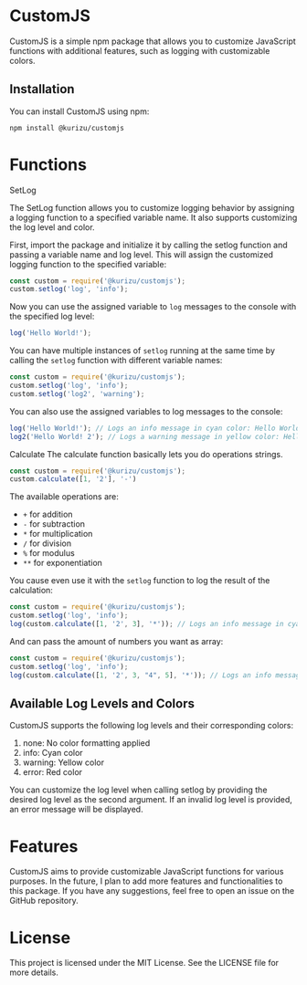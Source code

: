 # CustomJS

CustomJS is a simple npm package that allows you to customize JavaScript functions with additional features, such as logging with customizable colors.

## Installation

You can install CustomJS using npm:

```bash
npm install @kurizu/customjs
```

# Functions
SetLog

The SetLog function allows you to customize logging behavior by assigning a logging function to a specified variable name. It also supports customizing the log level and color.

First, import the package and initialize it by calling the setlog function and passing a variable name and log level. This will assign the customized logging function to the specified variable:

```javascript
const custom = require('@kurizu/customjs');
custom.setlog('log', 'info');
```

Now you can use the assigned variable to `log` messages to the console with the specified log level:

```javascript
log('Hello World!');
```

You can have multiple instances of `setlog` running at the same time by calling the `setlog` function with different variable names:

```javascript
const custom = require('@kurizu/customjs');
custom.setlog('log', 'info');
custom.setlog('log2', 'warning');
```

You can also use the assigned variables to log messages to the console:

```javascript
log('Hello World!'); // Logs an info message in cyan color: Hello World!
log2('Hello World! 2'); // Logs a warning message in yellow color: Hello World 2!
```

Calculate 
The calculate function basically lets you do operations strings.
    
```javascript   
const custom = require('@kurizu/customjs');
custom.calculate([1, '2'], '-')
```

The available operations are:
- `+` for addition
- `-` for subtraction
- `*` for multiplication
- `/` for division
- `%` for modulus
- `**` for exponentiation

You cause even use it with the `setlog` function to log the result of the calculation:

```javascript
const custom = require('@kurizu/customjs');
custom.setlog('log', 'info');
log(custom.calculate([1, '2', 3], '*')); // Logs an info message in cyan color: 6
```

And can pass the amount of numbers you want as array:

```javascript
const custom = require('@kurizu/customjs');
custom.setlog('log', 'info');
log(custom.calculate([1, '2', 3, "4", 5], '*')); // Logs an info message in cyan color: 120
```

## Available Log Levels and Colors

CustomJS supports the following log levels and their corresponding colors:

1. none: No color formatting applied
2. info: Cyan color
3. warning: Yellow color
4. error: Red color

You can customize the log level when calling setlog by providing the desired log level as the second argument. If an invalid log level is provided, an error message will be displayed.

# Features

CustomJS aims to provide customizable JavaScript functions for various purposes. In the future, I plan to add more features and functionalities to this package. If you have any suggestions, feel free to open an issue on the GitHub repository.

# License

This project is licensed under the MIT License. See the LICENSE file for more details.